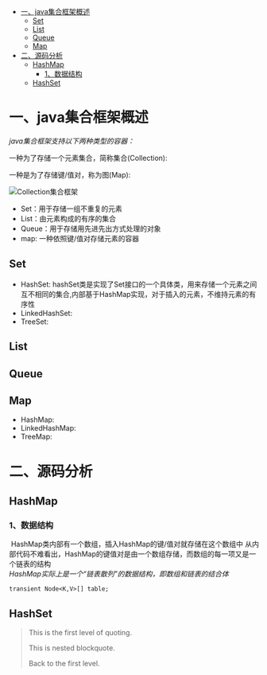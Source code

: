 <!-- TOC -->

- [一、java集合框架概述](#一java集合框架概述)
    - [Set](#set)
    - [List](#list)
    - [Queue](#queue)
    - [Map](#map)
- [二、源码分析](#二源码分析)
    - [HashMap](#hashmap)
        - [1、数据结构](#1数据结构)
    - [HashSet](#hashset)

<!-- /TOC -->
# 一、java集合框架概述 #

*java集合框架支持以下两种类型的容器：*

一种为了存储一个元素集合，简称集合(Collection):

一种是为了存储键/值对，称为图(Map):

![Collection集合框架](https://github.com/Aroue/Lee-notes/blob/master/images/Collection.png)

* Set：用于存储一组不重复的元素
* List：由元素构成的有序的集合
* Queue：用于存储用先进先出方式处理的对象
* map: 一种依照键/值对存储元素的容器

## Set ##
* HashSet: hashSet类是实现了Set接口的一个具体类，用来存储一个元素之间互不相同的集合,内部基于HashMap实现，对于插入的元素，不维持元素的有序性
* LinkedHashSet: 
* TreeSet: 

## List ##

## Queue ##

## Map ##
* HashMap: 
* LinkedHashMap: 
* TreeMap:

# 二、源码分析 #

## HashMap ##

### 1、数据结构 ###
&nbsp;HashMap类内部有一个数组，插入HashMap的键/值对就存储在这个数组中
从内部代码不难看出，HashMap的键值对是由一个数组存储，而数组的每一项又是一个链表的结构  
_HashMap实际上是一个“链表散列”的数据结构，即数组和链表的结合体_
```
transient Node<K,V>[] table; 
```




## HashSet ##

> This is the first level of quoting.
>
>  This is nested blockquote.
>
> Back to the first level.


